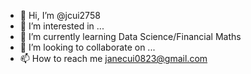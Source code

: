 - 👋 Hi, I’m @jcui2758
- 👀 I’m interested in ...
- 🌱 I’m currently learning Data Science/Financial Maths
- 💞️ I’m looking to collaborate on ...
- 📫 How to reach me janecui0823@gmail.com

<!---
jcui2758/jcui2758 is a ✨ special ✨ repository because its `README.md` (this file) appears on your GitHub profile.
You can click the Preview link to take a look at your changes.
--->
